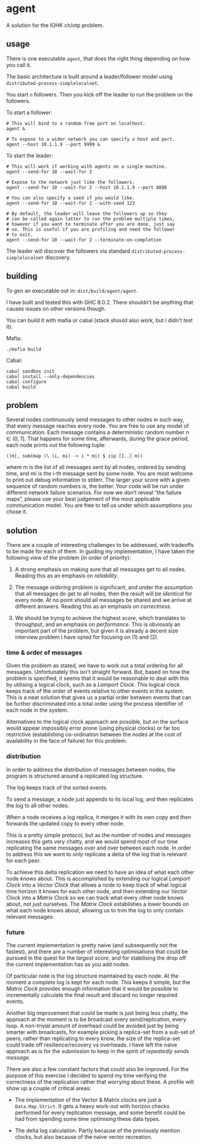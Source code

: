 # agent

A solution for the IOHK ch/otp problem.

## usage

There is one executable `agent`, that does the right thing depending
on how you call it.

The basic architecture is built around a leader/follower model using
`distributed-process-simplelocalnet`.

You start `n` followers. Then you kick off the leader to run the
problem on the followers.

To start a follower:

```
# This will bind to a random free port on localhost.
agent &

# To expose to a wider network you can specify a host and port.
agent --host 10.1.1.9 --port 9999 &
```

To start the leader:

```
# This will work if working with agents on a single machine.
agent --send-for 10 --wait-for 2

# Expose to the network just like the followers.
agent --send-for 10 --wait-for 2 --host 10.1.1.9 --port 8888

# You can also specify a seed if you would like.
agent --send-for 10 --wait-for 2 --with-seed 123

# By default, the leader will leave the followers up so they
# can be called again latter to run the problem multiple times,
# however if you want to terminate after you are done, just say
# so. This is useful if you are profiling and need the follower
# to exit.
agent --send-for 10 --wait-for 2 --terminate-on-completion
```

The leader will discover the followers via standard
`distributed-process-simplelocalnet` discovery.


## building

To gen an executable out in: `dist/build/agent/agent`.

I have built and tested this with GHC 8.0.2. There shouldn't be
anything that causes issues on other versions though.

You can build it with mafia or cabal (stack should also work, but
I didn't test it).

Mafia:

```
./mafia build
```

Cabal:

```
cabal sandbox init
cabal install --only-dependencies
cabal configure
cabal build
````



## problem

Several nodes continuously send messages to other nodes in such way,
that every message reaches every node. You are free to use any model
of communication.  Each message contains a deterministic random number
n ∈ (0, 1]. That happens for some time, afterwards, during the grace
period, each node prints out the following tuple:

```
(|m|, sum(map (\ (i, mi) -> i * mi) $ zip [1..] m))
```

where m is the list of all messages sent by all nodes, ordered by
sending time, and mi is the i-th message sent by some node. You are
most welcome to print out debug information to stderr.  The larger
your score with a given sequence of random numbers is, the better.
Your code will be run under different network failure scenarios. For
now we don’t reveal “the failure maps”, please use your best judgement
of the most applicable communication model. You are free to tell us
under which assumptions you chose it.

## solution

There are a couple of interesting challenges to be addressed, with
tradeoffs to be made for each of them. In guiding my implementation, I
have taken the following view of the problem (in order of priority):

 1. A strong emphasis on making sure that all messages get to all
 nodes. Reading this as an emphasis on _reliability_.

 2. The message _ordering_ problem is significant, and under the
 assumption that all messages do get to all nodes, then the result
 will be _identical_ for every node. At no point should all messages
 be shared and we arrive at different answers. Reading this as an
 emphasis on _correctness_.

 3. We should be trying to achieve the highest _score_, which
 translates to throughput, and an emphasis on _performance_. This
 is obviously an important part of the problem, but given it is
 already a decent size interview problem I have opted for focusing
 on (1) and (2).

### time & order of messages

Given the problem as stated, we have to work out a total ordering for
all messages. Unfortunately this isn't straight forward. But, based on
how the problem is specified, it seems that it would be reasonable to
deal with this by utilising a logical clock, such as a _Lamport
Clock_. This logical clock keeps track of the order of events relative
to other events in the system. This is a neat solution that gives us a
partial order between events that can be further discriminated into a
total order using the process identifier of each node in the system.

Alternatives to the logical clock approach are possible, but on the
surface would appear impossibly error prone (using physical clocks) or
far too restrictive (establishing co-ordination between the nodes at
the cost of availability in the face of failure) for this problem.


### distribution

In order to address the distribution of messages between nodes, the
program is structured around a replicated log structure.

The log keeps track of the sorted events.

To send a message, a node just appends to its local log, and then
replicates the log to all other nodes.

When a node receives a log replica, it merges it with its own copy and
then forwards the updated copy to every other node.

This is a pretty simple protocol, but as the number of nodes and
messages increases this gets very chatty, and we would spend most of
our time replicating the same messages over and over between each
node. In order to address this we want to only replicate a delta
of the log that is relevant for each peer.

To achieve this delta replication we need to have an idea of what each
other node _knows_ about. This is accomplished by extending our
logical _Lamport Clock_ into a _Vector Clock_ that allows a node to
keep track of what logical time horizon it knows for each other node,
and then extending our _Vector Clock_ into a _Matrix Clock_ so we can
track what every other node knows about, not just ourselves. The
_Matrix Clock_ establishes a lower bounds on what each node knows
about, allowing us to trim the log to only contain relevant messages.

### future

The current implementation is pretty naive (and subsequently not the
fastest), and there are a number of interesting optimisations that
could be pursued in the quest for the _largest score_, and for
stabilising the drop off the current implementation has as you add
nodes.

Of particular note is the log structure maintained by each node. At
the moment a complete log is kept for each node. This keeps it simple,
but the _Matrix Clock_ provides enough information that it would be
possible to incrementally calculate the final result and discard no
longer required events.

Another big improvement that could be made is just being less chatty,
the approach at the moment is to be broadcast every send/replication,
every loop. A non-trivial amount of overhead could be avoided just by
being smarter with broadcasts, for example picking a replica-set from
a sub-set of peers, rather than replicating to every know, the size of
the replica-set could trade off resilience/recovery vs overheads. I
have left the naive approach as is for the submission to keep in the
spirit of _repeatedly sends message_.

There are also a few constant factors that could also be improved. For
the purpose of this exercise I decided to spend my time verifying the
correctness of the replication rather that worrying about these. A
profile will show up a couple of critical areas:

 - The implementation of the Vector & Matrix clocks are just a
   `Data.Map.Strict`. It gets a heavy work-out with horizon checks
   performed for every replication message, and some benefit could be
   had from spending some time optimising these data types.

 - The delta log calculation. Partly because of the previously mention
   clocks, but also because of the naive vector recreation.
